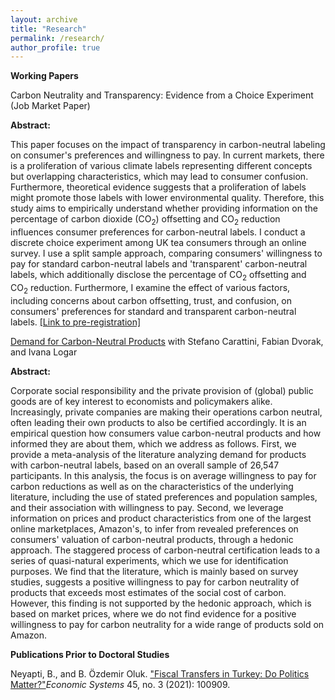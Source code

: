```yaml
---
layout: archive
title: "Research"
permalink: /research/
author_profile: true
---
```

**Working Papers**

Carbon Neutrality and Transparency: Evidence from a Choice Experiment (Job Market Paper) 

**Abstract:**
<p>This paper focuses on the impact of transparency in carbon-neutral labeling on consumer's preferences and willingness to pay. In current markets, there is a proliferation of various climate labels representing different concepts but overlapping characteristics, which may lead to consumer confusion. Furthermore, theoretical evidence suggests that a proliferation of labels might promote those labels with lower environmental quality. Therefore, this study aims to empirically understand whether providing information on the percentage of carbon dioxide (CO<sub>2</sub>) offsetting and CO<sub>2</sub> reduction influences consumer preferences for carbon-neutral labels. I conduct a discrete choice experiment among UK tea consumers through an online survey. I use a split sample approach, comparing consumers' willingness to pay for standard carbon-neutral labels and 'transparent' carbon-neutral labels, which additionally disclose the percentage of CO<sub>2</sub> offsetting and CO<sub>2</sub> reduction. Furthermore, I examine the effect of various factors, including concerns about carbon offsetting, trust, and confusion, on consumers' preferences for standard and transparent carbon-neutral labels.
<a href="https://www.socialscienceregistry.org/trials/12520">[Link to pre-registration]</a></p>

<p><a href="http://begumozdemiroluk.github.io/files/Demand_for_carbon_neutral_products_Jan_2024.pdf" target="_blank"> Demand for Carbon-Neutral Products</a> with Stefano Carattini, Fabian Dvorak, and  Ivana Logar</p> 

**Abstract:** 
<p>Corporate social responsibility and the private provision of (global) public goods are of key interest to economists and policymakers alike. Increasingly, private companies are making their operations carbon neutral, often leading their own products to also be certified accordingly. It is an empirical question how consumers value carbon-neutral products and how informed they are about them, which we address as follows. First, we provide a meta-analysis of the literature analyzing demand for products with carbon-neutral labels, based on an overall sample of 26,547 participants. In this analysis, the focus is on average willingness to pay for carbon reductions as well as on the characteristics of the underlying literature, including the use of stated preferences and population samples, and their association with willingness to pay. Second, we leverage information on prices and product characteristics from one of the largest online marketplaces, Amazon's, to infer from revealed preferences on consumers' valuation of carbon-neutral products, through a hedonic approach. The staggered process of carbon-neutral certification leads to a series of quasi-natural experiments, which we use for identification purposes. We find that the literature, which is mainly based on survey studies, suggests a positive willingness to pay for carbon neutrality of products that exceeds most estimates of the social cost of carbon. However, this finding is not supported by the hedonic approach, which is based on market prices, where we do not find evidence for a positive willingness to pay for carbon neutrality for a wide range of products sold on Amazon.</p>

**Publications Prior to Doctoral Studies**
<p>Neyapti, B., and B. Özdemir Oluk. <a href="https://www.sciencedirect.com/science/article/pii/S0939362521000571">"Fiscal Transfers in Turkey: Do Politics Matter?"</a><em>Economic Systems</em> 45, no. 3 (2021): 100909.</p> 







